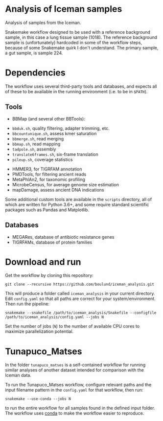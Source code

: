 # Analysis of Iceman samples
Analysis of samples from the Iceman.

Snakemake workflow designed to be used with a reference background sample, in
this case a lung tissue sample (1018). The reference background sample is 
(unfortunately) hardcoded in some of the workflow steps, because of some Snakemake
quirk I don't understand. The primary sample, a gut sample, is sample 224.

# Dependencies
The workflow uses several third-party tools and databases, and expects all of
these to be available in the running environment (i.e. to be in `$PATH`).

## Tools
* BBMap (and several other BBTools):
 - `bbduk.sh`, quality filtering, adapter trimming, etc.
 - `bbcountunique.sh`, assess kmer saturation
 - `bbmerge.sh`, read merging
 - `bbmap.sh`, read mapping
 - `tadpole.sh`, assembly
 - `translate6frames.sh`, six-frame translation
 - `pileup.sh`, coverage statistics
* HMMER3, for TIGRFAM annotation
* PMDTools, for filtering ancient reads
* MetaPhlAn2, for taxonomic profiling
* MicrobeCensus, for average genome size estimation
* mapDamage, assess ancient DNA indications

Some additional custom tools are available in the `scripts` directory, all of
which are written for Python 3.6+, and some require standard scientific packages 
such as Pandas and Matplotlib. 

## Databases
* MEGARes, database of antibiotic resistance genes
* TIGRFAMs, database of protein families 

# Download and run
Get the workflow by cloning this repository:

```
git clone --recursive https://github.com/boulund/iceman_analysis.git
```

This will produce a folder called `iceman_analysis` in your current directory. Edit `config.yaml` so that
all paths are correct for your system/environment. Then run the pipeline:

```
snakemake --snakefile /path/to/iceman_analysis/Snakefile --configfile /path/to/iceman_analysis/config.yaml --jobs N
```

Set the number of jobs (`N`) to the number of available CPU cores to maximize parallelization potential. 



# Tunapuco_Matses
In the folder `tunapuco_matses` is a self-contained workflow for running
similar analyses of another dataset intended for comparison with the Iceman
data. 

To run the Tunapuco_Matses workflow, configure relevant paths and the input
filename pattern in the `config.yaml` for that workflow, then run:

```
snakemake --use-conda --jobs N
```

to run the entire workflow for all samples found in the defined input folder. The workflow
uses [conda](www.conda.io) to make the workflow easier to reproduce.
